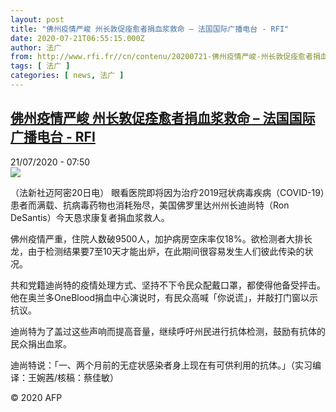 ```yaml
---
layout: post
title: "佛州疫情严峻 州长敦促痊愈者捐血浆救命 – 法国国际广播电台 - RFI"
date: 2020-07-21T06:55:15.000Z
author: 法广
from: http://www.rfi.fr//cn/contenu/20200721-佛州疫情严峻-州长敦促痊愈者捐血浆救命
tags: [ 法广 ]
categories: [ news, 法广 ]
---
```

<!--1595314515000-->
[佛州疫情严峻 州长敦促痊愈者捐血浆救命 – 法国国际广播电台 - RFI](http://www.rfi.fr//cn/contenu/20200721-%E4%BD%9B%E5%B7%9E%E7%96%AB%E6%83%85%E4%B8%A5%E5%B3%BB-%E5%B7%9E%E9%95%BF%E6%95%A6%E4%BF%83%E7%97%8A%E6%84%88%E8%80%85%E6%8D%90%E8%A1%80%E6%B5%86%E6%95%91%E5%91%BD)
------

<div>
<div>21/07/2020 - 07:50</div><img src="https://s.rfi.fr/media/display/36359c96-cb18-11ea-937e-005056a98db9/w:310/p:16x9/int0006b.200721135002.jpg"><div class="t-content__body u-clearfix"><div class="m-interstitial"></div><p>（法新社迈阿密20日电）    眼看医院即将因为治疗2019冠状病毒疾病（COVID-19）患者而满载、抗病毒药物也消耗殆尽，美国佛罗里达州州长迪尚特（Ron DeSantis）今天恳求康复者捐血浆救人。</p><p>    佛州疫情严重，住院人数破9500人，加护病房空床率仅18%。欲检测者大排长龙，由于检测结果要7至10天才能出炉，在此期间很容易发生人们彼此传染的状况。</p><p>    共和党籍迪尚特的疫情处理方式、坚持不下令民众配戴口罩，都使得他备受抨击。他在奥兰多OneBlood捐血中心演说时，有民众高喊「你说谎」，并敲打门窗以示抗议。</p><p>    迪尚特为了盖过这些声响而提高音量，继续呼吁州民进行抗体检测，鼓励有抗体的民众捐出血浆。</p><p>    迪尚特说：「一、两个月前的无症状感染者身上现在有可供利用的抗体。」（实习编译：王婉茜/核稿：蔡佳敏）</p><p class="t-copyright">© 2020 AFP</p>        </div>
</div>
